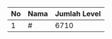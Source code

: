 | No | Nama            | Jumlah Level |
|----|-----------------|--------------|
| 1  | #    |    6710        |
